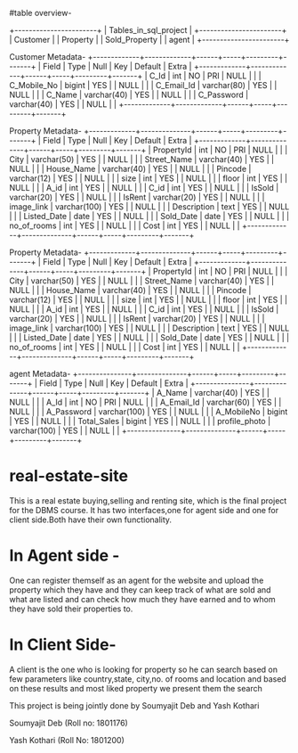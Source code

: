 #table overview-

+-----------------------+
| Tables_in_sql_project |
+-----------------------+
| Customer              |
| Property              |
| Sold_Property         |
| agent                 |
+-----------------------+

 Customer Metadata-
+-------------+-------------+------+-----+---------+-------+
| Field       | Type        | Null | Key | Default | Extra |
+-------------+-------------+------+-----+---------+-------+
| C_Id        | int         | NO   | PRI | NULL    |       |
| C_Mobile_No | bigint      | YES  |     | NULL    |       |
| C_Email_Id  | varchar(80) | YES  |     | NULL    |       |
| C_Name      | varchar(40) | YES  |     | NULL    |       |
| C_Password  | varchar(40) | YES  |     | NULL    |       |
+-------------+-------------+------+-----+---------+-------+


Property Metadata-
+-------------+--------------+------+-----+---------+-------+
| Field       | Type         | Null | Key | Default | Extra |
+-------------+--------------+------+-----+---------+-------+
| PropertyId  | int          | NO   | PRI | NULL    |       |
| City        | varchar(50)  | YES  |     | NULL    |       |
| Street_Name | varchar(40)  | YES  |     | NULL    |       |
| House_Name  | varchar(40)  | YES  |     | NULL    |       |
| Pincode     | varchar(12)  | YES  |     | NULL    |       |
| size        | int          | YES  |     | NULL    |       |
| floor       | int          | YES  |     | NULL    |       |
| A_id        | int          | YES  |     | NULL    |       |
| C_id        | int          | YES  |     | NULL    |       |
| IsSold      | varchar(20)  | YES  |     | NULL    |       |
| IsRent      | varchar(20)  | YES  |     | NULL    |       |
| image_link  | varchar(100) | YES  |     | NULL    |       |
| Description | text         | YES  |     | NULL    |       |
| Listed_Date | date         | YES  |     | NULL    |       |
| Sold_Date   | date         | YES  |     | NULL    |       |
| no_of_rooms | int          | YES  |     | NULL    |       |
| Cost        | int          | YES  |     | NULL    |       |
+-------------+--------------+------+-----+---------+-------+


Property Metadata-
+-------------+--------------+------+-----+---------+-------+
| Field       | Type         | Null | Key | Default | Extra |
+-------------+--------------+------+-----+---------+-------+
| PropertyId  | int          | NO   | PRI | NULL    |       |
| City        | varchar(50)  | YES  |     | NULL    |       |
| Street_Name | varchar(40)  | YES  |     | NULL    |       |
| House_Name  | varchar(40)  | YES  |     | NULL    |       |
| Pincode     | varchar(12)  | YES  |     | NULL    |       |
| size        | int          | YES  |     | NULL    |       |
| floor       | int          | YES  |     | NULL    |       |
| A_id        | int          | YES  |     | NULL    |       |
| C_id        | int          | YES  |     | NULL    |       |
| IsSold      | varchar(20)  | YES  |     | NULL    |       |
| IsRent      | varchar(20)  | YES  |     | NULL    |       |
| image_link  | varchar(100) | YES  |     | NULL    |       |
| Description | text         | YES  |     | NULL    |       |
| Listed_Date | date         | YES  |     | NULL    |       |
| Sold_Date   | date         | YES  |     | NULL    |       |
| no_of_rooms | int          | YES  |     | NULL    |       |
| Cost        | int          | YES  |     | NULL    |       |
+-------------+--------------+------+-----+---------+-------+

agent Metadata-
+---------------+--------------+------+-----+---------+-------+
| Field         | Type         | Null | Key | Default | Extra |
+---------------+--------------+------+-----+---------+-------+
| A_Name        | varchar(40)  | YES  |     | NULL    |       |
| A_Id          | int          | NO   | PRI | NULL    |       |
| A_Email_Id    | varchar(60)  | YES  |     | NULL    |       |
| A_Password    | varchar(100) | YES  |     | NULL    |       |
| A_MobileNo    | bigint       | YES  |     | NULL    |       |
| Total_Sales   | bigint       | YES  |     | NULL    |       |
| profile_photo | varchar(100) | YES  |     | NULL    |       |
+---------------+--------------+------+-----+---------+-------+




# real-estate-site
This is a real estate buying,selling and renting site, which is the final project for the DBMS course.
It has two interfaces,one for agent side and one for client side.Both have their own functionality.
# In Agent side -
One can register themself as an agent for the website and upload the property which they have and
they can keep track of what are sold and what are listed and can check how much they have earned and to whom 
they have sold their properties to.
# In Client Side-
A client is the one who is looking for property so he can search based on few parameters like country,state,
city,no. of rooms and location and based on these results and most liked property we present them the search

This project is being jointly done by Soumyajit Deb and Yash Kothari

Soumyajit Deb (Roll no: 1801176)  

Yash Kothari  (Roll No: 1801200)
